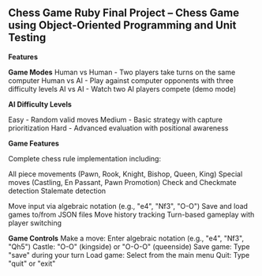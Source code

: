 **Chess Game**
Ruby Final Project – Chess Game using Object-Oriented Programming and Unit Testing
----
**Features**

**Game Modes**
Human vs Human - Two players take turns on the same computer
Human vs AI - Play against computer opponents with three difficulty levels
AI vs AI - Watch two AI players compete (demo mode)

**AI Difficulty Levels**

Easy - Random valid moves
Medium - Basic strategy with capture prioritization
Hard - Advanced evaluation with positional awareness

**Game Features**

Complete chess rule implementation including:

All piece movements (Pawn, Rook, Knight, Bishop, Queen, King)
Special moves (Castling, En Passant, Pawn Promotion)
Check and Checkmate detection
Stalemate detection


Move input via algebraic notation (e.g., "e4", "Nf3", "O-O")
Save and load games to/from JSON files
Move history tracking
Turn-based gameplay with player switching

**Game Controls**
Make a move: Enter algebraic notation (e.g., "e4", "Nf3", "Qh5")
Castle: "O-O" (kingside) or "O-O-O" (queenside)
Save game: Type "save" during your turn
Load game: Select from the main menu
Quit: Type "quit" or "exit"